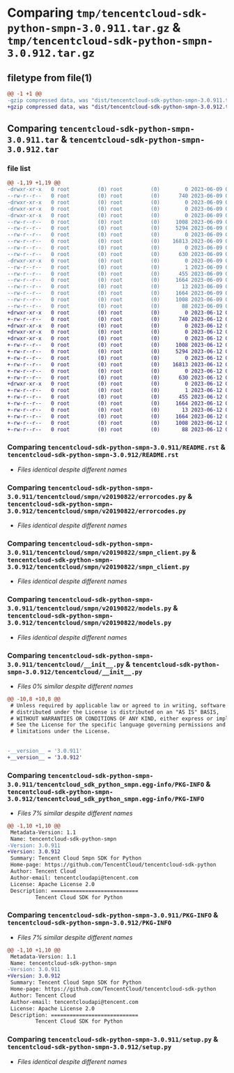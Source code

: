 # Comparing `tmp/tencentcloud-sdk-python-smpn-3.0.911.tar.gz` & `tmp/tencentcloud-sdk-python-smpn-3.0.912.tar.gz`

## filetype from file(1)

```diff
@@ -1 +1 @@
-gzip compressed data, was "dist/tencentcloud-sdk-python-smpn-3.0.911.tar", last modified: Fri Jun  9 02:25:54 2023, max compression
+gzip compressed data, was "dist/tencentcloud-sdk-python-smpn-3.0.912.tar", last modified: Mon Jun 12 03:10:40 2023, max compression
```

## Comparing `tencentcloud-sdk-python-smpn-3.0.911.tar` & `tencentcloud-sdk-python-smpn-3.0.912.tar`

### file list

```diff
@@ -1,19 +1,19 @@
-drwxr-xr-x   0 root         (0) root         (0)        0 2023-06-09 02:25:54.000000 tencentcloud-sdk-python-smpn-3.0.911/
--rw-r--r--   0 root         (0) root         (0)      740 2023-06-09 02:25:54.000000 tencentcloud-sdk-python-smpn-3.0.911/README.rst
-drwxr-xr-x   0 root         (0) root         (0)        0 2023-06-09 02:25:54.000000 tencentcloud-sdk-python-smpn-3.0.911/tencentcloud/
-drwxr-xr-x   0 root         (0) root         (0)        0 2023-06-09 02:25:54.000000 tencentcloud-sdk-python-smpn-3.0.911/tencentcloud/smpn/
-drwxr-xr-x   0 root         (0) root         (0)        0 2023-06-09 02:25:54.000000 tencentcloud-sdk-python-smpn-3.0.911/tencentcloud/smpn/v20190822/
--rw-r--r--   0 root         (0) root         (0)     1008 2023-06-09 02:25:54.000000 tencentcloud-sdk-python-smpn-3.0.911/tencentcloud/smpn/v20190822/errorcodes.py
--rw-r--r--   0 root         (0) root         (0)     5294 2023-06-09 02:25:54.000000 tencentcloud-sdk-python-smpn-3.0.911/tencentcloud/smpn/v20190822/smpn_client.py
--rw-r--r--   0 root         (0) root         (0)        0 2023-06-09 02:25:54.000000 tencentcloud-sdk-python-smpn-3.0.911/tencentcloud/smpn/v20190822/__init__.py
--rw-r--r--   0 root         (0) root         (0)    16813 2023-06-09 02:25:54.000000 tencentcloud-sdk-python-smpn-3.0.911/tencentcloud/smpn/v20190822/models.py
--rw-r--r--   0 root         (0) root         (0)        0 2023-06-09 02:25:54.000000 tencentcloud-sdk-python-smpn-3.0.911/tencentcloud/smpn/__init__.py
--rw-r--r--   0 root         (0) root         (0)      630 2023-06-09 02:25:54.000000 tencentcloud-sdk-python-smpn-3.0.911/tencentcloud/__init__.py
-drwxr-xr-x   0 root         (0) root         (0)        0 2023-06-09 02:25:54.000000 tencentcloud-sdk-python-smpn-3.0.911/tencentcloud_sdk_python_smpn.egg-info/
--rw-r--r--   0 root         (0) root         (0)        1 2023-06-09 02:25:54.000000 tencentcloud-sdk-python-smpn-3.0.911/tencentcloud_sdk_python_smpn.egg-info/dependency_links.txt
--rw-r--r--   0 root         (0) root         (0)      455 2023-06-09 02:25:54.000000 tencentcloud-sdk-python-smpn-3.0.911/tencentcloud_sdk_python_smpn.egg-info/SOURCES.txt
--rw-r--r--   0 root         (0) root         (0)     1664 2023-06-09 02:25:54.000000 tencentcloud-sdk-python-smpn-3.0.911/tencentcloud_sdk_python_smpn.egg-info/PKG-INFO
--rw-r--r--   0 root         (0) root         (0)       13 2023-06-09 02:25:54.000000 tencentcloud-sdk-python-smpn-3.0.911/tencentcloud_sdk_python_smpn.egg-info/top_level.txt
--rw-r--r--   0 root         (0) root         (0)     1664 2023-06-09 02:25:54.000000 tencentcloud-sdk-python-smpn-3.0.911/PKG-INFO
--rw-r--r--   0 root         (0) root         (0)     1008 2023-06-09 02:25:54.000000 tencentcloud-sdk-python-smpn-3.0.911/setup.py
--rw-r--r--   0 root         (0) root         (0)       88 2023-06-09 02:25:54.000000 tencentcloud-sdk-python-smpn-3.0.911/setup.cfg
+drwxr-xr-x   0 root         (0) root         (0)        0 2023-06-12 03:10:40.000000 tencentcloud-sdk-python-smpn-3.0.912/
+-rw-r--r--   0 root         (0) root         (0)      740 2023-06-12 03:10:40.000000 tencentcloud-sdk-python-smpn-3.0.912/README.rst
+drwxr-xr-x   0 root         (0) root         (0)        0 2023-06-12 03:10:40.000000 tencentcloud-sdk-python-smpn-3.0.912/tencentcloud/
+drwxr-xr-x   0 root         (0) root         (0)        0 2023-06-12 03:10:40.000000 tencentcloud-sdk-python-smpn-3.0.912/tencentcloud/smpn/
+drwxr-xr-x   0 root         (0) root         (0)        0 2023-06-12 03:10:40.000000 tencentcloud-sdk-python-smpn-3.0.912/tencentcloud/smpn/v20190822/
+-rw-r--r--   0 root         (0) root         (0)     1008 2023-06-12 03:10:40.000000 tencentcloud-sdk-python-smpn-3.0.912/tencentcloud/smpn/v20190822/errorcodes.py
+-rw-r--r--   0 root         (0) root         (0)     5294 2023-06-12 03:10:40.000000 tencentcloud-sdk-python-smpn-3.0.912/tencentcloud/smpn/v20190822/smpn_client.py
+-rw-r--r--   0 root         (0) root         (0)        0 2023-06-12 03:10:40.000000 tencentcloud-sdk-python-smpn-3.0.912/tencentcloud/smpn/v20190822/__init__.py
+-rw-r--r--   0 root         (0) root         (0)    16813 2023-06-12 03:10:40.000000 tencentcloud-sdk-python-smpn-3.0.912/tencentcloud/smpn/v20190822/models.py
+-rw-r--r--   0 root         (0) root         (0)        0 2023-06-12 03:10:40.000000 tencentcloud-sdk-python-smpn-3.0.912/tencentcloud/smpn/__init__.py
+-rw-r--r--   0 root         (0) root         (0)      630 2023-06-12 03:10:40.000000 tencentcloud-sdk-python-smpn-3.0.912/tencentcloud/__init__.py
+drwxr-xr-x   0 root         (0) root         (0)        0 2023-06-12 03:10:40.000000 tencentcloud-sdk-python-smpn-3.0.912/tencentcloud_sdk_python_smpn.egg-info/
+-rw-r--r--   0 root         (0) root         (0)        1 2023-06-12 03:10:40.000000 tencentcloud-sdk-python-smpn-3.0.912/tencentcloud_sdk_python_smpn.egg-info/dependency_links.txt
+-rw-r--r--   0 root         (0) root         (0)      455 2023-06-12 03:10:40.000000 tencentcloud-sdk-python-smpn-3.0.912/tencentcloud_sdk_python_smpn.egg-info/SOURCES.txt
+-rw-r--r--   0 root         (0) root         (0)     1664 2023-06-12 03:10:40.000000 tencentcloud-sdk-python-smpn-3.0.912/tencentcloud_sdk_python_smpn.egg-info/PKG-INFO
+-rw-r--r--   0 root         (0) root         (0)       13 2023-06-12 03:10:40.000000 tencentcloud-sdk-python-smpn-3.0.912/tencentcloud_sdk_python_smpn.egg-info/top_level.txt
+-rw-r--r--   0 root         (0) root         (0)     1664 2023-06-12 03:10:40.000000 tencentcloud-sdk-python-smpn-3.0.912/PKG-INFO
+-rw-r--r--   0 root         (0) root         (0)     1008 2023-06-12 03:10:40.000000 tencentcloud-sdk-python-smpn-3.0.912/setup.py
+-rw-r--r--   0 root         (0) root         (0)       88 2023-06-12 03:10:40.000000 tencentcloud-sdk-python-smpn-3.0.912/setup.cfg
```

### Comparing `tencentcloud-sdk-python-smpn-3.0.911/README.rst` & `tencentcloud-sdk-python-smpn-3.0.912/README.rst`

 * *Files identical despite different names*

### Comparing `tencentcloud-sdk-python-smpn-3.0.911/tencentcloud/smpn/v20190822/errorcodes.py` & `tencentcloud-sdk-python-smpn-3.0.912/tencentcloud/smpn/v20190822/errorcodes.py`

 * *Files identical despite different names*

### Comparing `tencentcloud-sdk-python-smpn-3.0.911/tencentcloud/smpn/v20190822/smpn_client.py` & `tencentcloud-sdk-python-smpn-3.0.912/tencentcloud/smpn/v20190822/smpn_client.py`

 * *Files identical despite different names*

### Comparing `tencentcloud-sdk-python-smpn-3.0.911/tencentcloud/smpn/v20190822/models.py` & `tencentcloud-sdk-python-smpn-3.0.912/tencentcloud/smpn/v20190822/models.py`

 * *Files identical despite different names*

### Comparing `tencentcloud-sdk-python-smpn-3.0.911/tencentcloud/__init__.py` & `tencentcloud-sdk-python-smpn-3.0.912/tencentcloud/__init__.py`

 * *Files 0% similar despite different names*

```diff
@@ -10,8 +10,8 @@
 # Unless required by applicable law or agreed to in writing, software
 # distributed under the License is distributed on an "AS IS" BASIS,
 # WITHOUT WARRANTIES OR CONDITIONS OF ANY KIND, either express or implied.
 # See the License for the specific language governing permissions and
 # limitations under the License.
 
 
-__version__ = '3.0.911'
+__version__ = '3.0.912'
```

### Comparing `tencentcloud-sdk-python-smpn-3.0.911/tencentcloud_sdk_python_smpn.egg-info/PKG-INFO` & `tencentcloud-sdk-python-smpn-3.0.912/tencentcloud_sdk_python_smpn.egg-info/PKG-INFO`

 * *Files 7% similar despite different names*

```diff
@@ -1,10 +1,10 @@
 Metadata-Version: 1.1
 Name: tencentcloud-sdk-python-smpn
-Version: 3.0.911
+Version: 3.0.912
 Summary: Tencent Cloud Smpn SDK for Python
 Home-page: https://github.com/TencentCloud/tencentcloud-sdk-python
 Author: Tencent Cloud
 Author-email: tencentcloudapi@tencent.com
 License: Apache License 2.0
 Description: ============================
         Tencent Cloud SDK for Python
```

### Comparing `tencentcloud-sdk-python-smpn-3.0.911/PKG-INFO` & `tencentcloud-sdk-python-smpn-3.0.912/PKG-INFO`

 * *Files 7% similar despite different names*

```diff
@@ -1,10 +1,10 @@
 Metadata-Version: 1.1
 Name: tencentcloud-sdk-python-smpn
-Version: 3.0.911
+Version: 3.0.912
 Summary: Tencent Cloud Smpn SDK for Python
 Home-page: https://github.com/TencentCloud/tencentcloud-sdk-python
 Author: Tencent Cloud
 Author-email: tencentcloudapi@tencent.com
 License: Apache License 2.0
 Description: ============================
         Tencent Cloud SDK for Python
```

### Comparing `tencentcloud-sdk-python-smpn-3.0.911/setup.py` & `tencentcloud-sdk-python-smpn-3.0.912/setup.py`

 * *Files identical despite different names*

